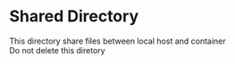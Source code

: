 # Shared Directory
This directory share files between local host and container  
Do not delete this diretory